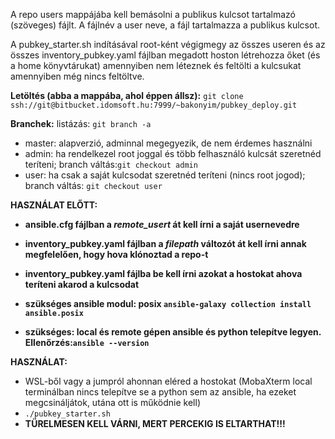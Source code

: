 A repo users mappájába kell bemásolni a publikus kulcsot tartalmazó (szöveges) fájlt. 
A fájlnév a user neve, a fájl tartalmazza a publikus kulcsot.

A pubkey_starter.sh indításával root-ként végigmegy az összes useren és az összes inventory_pubkey.yaml fájlban megadott hoston létrehozza őket (és a home könyvtárukat) amennyiben nem léteznek és feltölti a kulcsukat amennyiben még nincs feltöltve.

**Letöltés (abba a mappába, ahol éppen állsz):**
```git clone ssh://git@bitbucket.idomsoft.hu:7999/~bakonyim/pubkey_deploy.git```

**Branchek:** listázás: ```git branch -a```
- master: alapverzió, adminnal megegyezik, de nem érdemes használni
- admin: ha rendelkezel root joggal és több felhasználó kulcsát szeretnéd teríteni; branch váltás:```git checkout admin```
- user: ha csak a saját kulcsodat szeretnéd teríteni (nincs root jogod); branch váltás: ```git checkout user```

**HASZNÁLAT ELŐTT:**

- **ansible.cfg fájlban a *remote_usert* át kell írni a saját usernevedre**

- **inventory_pubkey.yaml fájlban a *filepath* változót át kell írni annak megfelelően, hogy hova klónoztad a repo-t**

- **inventory_pubkey.yaml fájlba be kell írni azokat a hostokat ahova teríteni akarod a kulcsodat**

- **szükséges ansible modul: posix ```ansible-galaxy collection install ansible.posix```**

- **szükséges: local és remote gépen ansible és python telepítve legyen. Ellenőrzés:```ansible --version```**

**HASZNÁLAT:**
- WSL-ből vagy a jumpról ahonnan eléred a hostokat (MobaXterm local terminálban nincs telepítve se a python sem az ansible, ha ezeket megcsináljátok, utána ott is működnie kell)
- ```./pubkey_starter.sh```
- **TÜRELMESEN KELL VÁRNI, MERT PERCEKIG IS ELTARTHAT!!!**